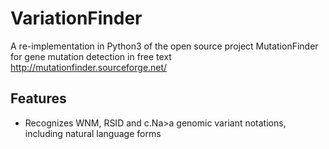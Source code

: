 # VariationFinder
A re-implementation in Python3 of the open source project MutationFinder for gene mutation detection in free text http://mutationfinder.sourceforge.net/

## Features

* Recognizes WNM, RSID and c.Na>a genomic variant notations, including natural language forms 

